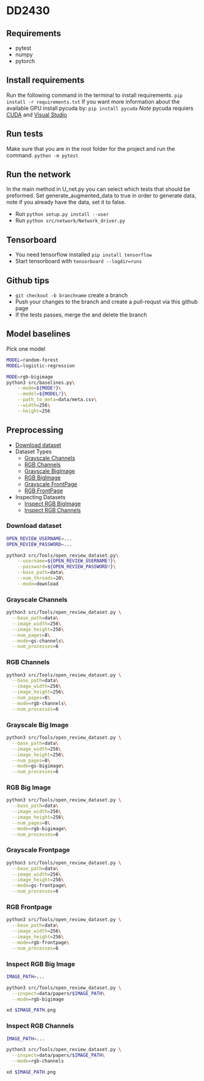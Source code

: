 # DD2430


## Requirements
* pytest
* numpy
* pytorch

## Install requirements
Run the following command in the terminal to install requirements.
`pip install -r requirements.txt`
If you want more information about the available GPU install pycuda by:
`pip install pycuda`
*Note* pycuda requiers [CUDA](https://developer.nvidia.com/cuda-downloads) and [Visual Studio](https://visualstudio.microsoft.com/)

## Run tests 
Make sure that you are in the root folder for the project and run the command.
`python -m pytest`

## Run the network
In the main method in U_net.py you can select which tests that should be preformed. Set generate_augmented_data to true in order to generate data, note if you already have the data, set it to false.
* Run `python setup.py install --user`
* Run `python src/network/Network_driver.py`

## Tensorboard
* You need tensorflow installed `pip install tensorflow`
* Start tensorboard with `tensorboard --logdir=runs`

## Github tips
* `git checkout -b branchname` create a branch
* Push your changes to the branch and create a pull-requst via this github page
* If the tests passes, merge the and delete the branch

## Model baselines
Pick one model

```bash
MODEL=random-forest
MODEL=logistic-regression
```

```bash
MODE=rgb-bigimage
python3 src/baselines.py\
    --mode=${MODE?}\
    --model=${MODEL?}\
    --path_to_meta=data/meta.csv\
    --width=256\
    --height=256   
```

## Preprocessing

- [Download dataset](#download-dataset)
- Dataset Types
    - [Grayscale Channels](#grayscale-channels)
    - [RGB Channels](#rgb-channels)
    - [Grayscale BigImage](#grayscale-big-image)
    - [RGB BigImage](#rgb-big-image)
    - [Grayscale FrontPage](#grayscale-frontpage)
    - [RGB FrontPage](#rgb-frontpage)
- Inspecting Datasets
    - [Inspect RGB BigImage](#inspect-rgb-big-image)
    - [Inspect RGB Channels](#inspect-rgb-channels)

### Download dataset

```bash
OPEN_REVIEW_USERNAME=...
OPEN_REVIEW_PASSWORD=...

python3 src/Tools/open_review_dataset.py\
    --username=${OPEN_REVIEW_USERNAME?}\
    --password=${OPEN_REVIEW_PASSWORD?}\
    --base_path=data\
    --num_threads=20\
    --mode=download   
```

### Grayscale Channels

```bash
python3 src/Tools/open_review_dataset.py \
  --base_path=data\
  --image_width=256\
  --image_height=256\
  --num_pages=8\
  --mode=gs-channels\
  --num_processes=6
```

### RGB Channels

```bash
python3 src/Tools/open_review_dataset.py \
  --base_path=data\
  --image_width=256\
  --image_height=256\
  --num_pages=8\
  --mode=rgb-channels\
  --num_processes=6
```

### Grayscale Big Image

```bash
python3 src/Tools/open_review_dataset.py \
  --base_path=data\
  --image_width=256\
  --image_height=256\
  --num_pages=8\
  --mode=gs-bigimage\
  --num_processes=6
```
### RGB Big Image

```bash
python3 src/Tools/open_review_dataset.py \
  --base_path=data\
  --image_width=256\
  --image_height=256\
  --num_pages=8\
  --mode=rgb-bigimage\
  --num_processes=6
```
### Grayscale Frontpage

```bash
python3 src/Tools/open_review_dataset.py \
  --base_path=data\
  --image_width=256\
  --image_height=256\
  --mode=gs-frontpage\
  --num_processes=6
```
### RGB Frontpage

```bash
python3 src/Tools/open_review_dataset.py \
  --base_path=data\
  --image_width=256\
  --image_height=256\
  --mode=rgb-frontpage\
  --num_processes=6
```

### Inspect RGB Big Image
```bash
IMAGE_PATH=...

python3 src/Tools/open_review_dataset.py \
  --inspect=data/papers/$IMAGE_PATH\
  --mode=rgb-bigimage

xd $IMAGE_PATH.png
```

### Inspect RGB Channels
```bash
IMAGE_PATH=...

python3 src/Tools/open_review_dataset.py \
  --inspect=data/papers/$IMAGE_PATH\
  --mode=rgb-channels

xd $IMAGE_PATH.png
```
